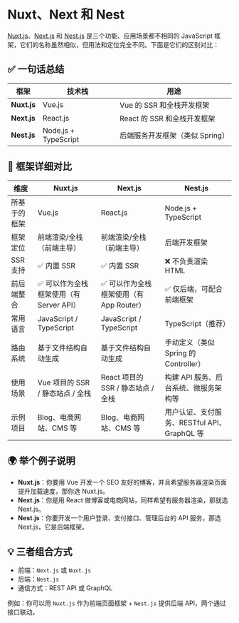 # Nuxt、Next 和 Nest

[Nuxt.js](https://nuxt.com/)、[Next.js](https://nextjs.org/) 和 [Nest.js](https://nestjs.com/) 是三个功能、应用场景都不相同的 JavaScript 框架，它们的名称虽然相似，但用法和定位完全不同。下面是它们的区别对比：

## ✅ 一句话总结

| 框架          | 技术栈                  | 用途                  |
| ----------- | -------------------- | ------------------- |
| **Nuxt.js** | Vue.js               | Vue 的 SSR 和全栈开发框架   |
| **Next.js** | React.js             | React 的 SSR 和全栈开发框架 |
| **Nest.js** | Node.js + TypeScript | 后端服务开发框架（类似 Spring） |

## 🧩 框架详细对比

| 维度     | **Nuxt.js**                | **Next.js**                | **Nest.js**                     |
| ------ | -------------------------- | -------------------------- | ------------------------------- |
| 所基于的框架 | Vue.js                     | React.js                   | Node.js + TypeScript            |
| 框架定位   | 前端渲染/全栈（前端主导）              | 前端渲染/全栈（前端主导）              | 后端开发框架                          |
| SSR 支持 | ✅ 内置 SSR                   | ✅ 内置 SSR                   | ❌ 不负责渲染 HTML                    |
| 前后端整合  | ✅ 可以作为全栈框架使用（有 Server API） | ✅ 可以作为全栈框架使用（有 App Router） | ✅ 仅后端，可配合前端框架                   |
| 常用语言   | JavaScript / TypeScript    | JavaScript / TypeScript    | TypeScript（推荐）                  |
| 路由系统   | 基于文件结构自动生成                 | 基于文件结构自动生成                 | 手动定义（类似 Spring 的 Controller）    |
| 使用场景   | Vue 项目的 SSR / 静态站点 / 全栈    | React 项目的 SSR / 静态站点 / 全栈  | 构建 API 服务、后台系统、微服务架构等           |
| 示例项目   | Blog、电商网站、CMS 等            | Blog、电商网站、CMS 等            | 用户认证、支付服务、RESTful API、GraphQL 等 |

## 🌍 举个例子说明

* **Nuxt.js**：你要用 Vue 开发一个 SEO 友好的博客，并且希望服务器渲染页面提升加载速度，那你选 Nuxt.js。
* **Next.js**：你是用 React 做博客或电商网站，同样希望有服务器渲染，那就选 Next.js。
* **Nest.js**：你要开发一个用户登录、支付接口、管理后台的 API 服务，那选 Nest.js，它是后端框架。

## 💡 三者组合方式

* 前端：`Next.js` 或 `Nuxt.js`
* 后端：`Nest.js`
* 通信方式：REST API 或 GraphQL

例如：你可以用 `Nuxt.js` 作为前端页面框架 + `Nest.js` 提供后端 API，两个通过接口联动。
